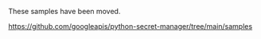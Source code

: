 These samples have been moved.

https://github.com/googleapis/python-secret-manager/tree/main/samples
